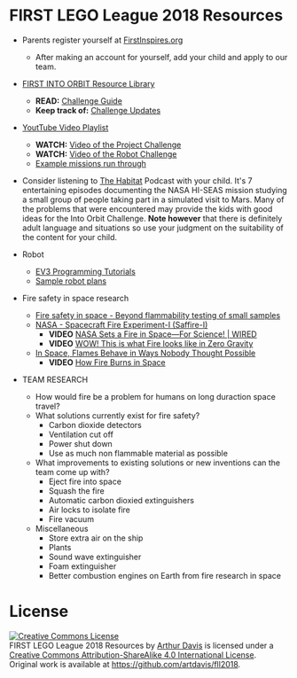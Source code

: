 # FIRST LEGO League 2018 Resources

* Parents register yourself at [FirstInspires.org](https://my.firstinspires.org/AccountManager/Account/Register)
  * After making an account for yourself, add your child and apply to
    our team.

* [FIRST INTO ORBIT Resource
  Library](https://www.firstinspires.org/resource-library/fll/into-orbit-challenge-updates-and-resources)
  * **READ:** [Challenge Guide](https://firstinspiresst01.blob.core.windows.net/fll/2019/FIRST-FLL-2018-19-ChallengeGuide-Letter.pdf)
  * **Keep track of:** [Challenge Updates](https://firstinspiresst01.blob.core.windows.net/fll/2019/into-orbit-challenge-updates.pdf)


* [YoutTube Video Playlist](https://www.youtube.com/playlist?list=PLpaPRqT711tgthX5cNEvayldhsrtBVape)
  * **WATCH:** [Video of the Project Challenge](https://www.youtube.com/watch?v=xC3xtuD4h90)
  * **WATCH:** [Video of the Robot Challenge]( https://www.youtube.com/watch?v=lY1Z9kK71jQ)
  * [Example missions run through](https://www.youtube.com/watch?v=_AqD6t1Cx_w)

* Consider listening to [The Habitat](https://www.gimletmedia.com/the-habitat)
  Podcast with your child.
  It's 7 entertaining episodes documenting the NASA HI-SEAS mission
  studying a small group of people taking part in a simulated visit to
  Mars. Many of the problems that were encountered may provide the kids
  with good ideas for the Into Orbit Challenge. **Note however** that there
  is definitely adult language and situations so use your
  judgment on the suitability of the content for your child.
  
* Robot
  * [EV3 Programming Tutorials](http://ev3lessons.com/en/)
  * [Sample robot plans](http://ev3lessons.com/en/RobotDesigns.html)
  
* Fire safety in space research
  * [Fire safety in space - Beyond flammability testing of small samples](http://orbit.dtu.dk/files/130077288/Jomaas_et_al_Acta_Astronautica_Fire_Safety_in_Space_Beyond_Flammability_Testing_of_Small_Samples_PrePrint.pdf)
  * [NASA - Spacecraft Fire Experiment-I (Saffire-I)](https://www.nasa.gov/mission_pages/station/research/experiments/1761.html)
    * **VIDEO** [NASA Sets a Fire in Space—For Science! | WIRED](https://www.youtube.com/watch?v=qA6HLeGw8xg)
    * **VIDEO** [WOW! This is what Fire looks like in Zero Gravity](https://www.youtube.com/watch?v=DmrOzeXWxdw)
  * [In Space, Flames Behave in Ways Nobody Thought Possible](https://www.smithsonianmag.com/science-nature/in-space-flames-behave-in-ways-nobody-thought-possible-132637810/)
    * **VIDEO** [How Fire Burns in Space](https://www.youtube.com/watch?v=9zdD7lfB0Fs)
    
* TEAM RESEARCH
  * How would fire be a problem for humans on long duraction space travel?
  * What solutions currently exist for fire safety?
    * Carbon dioxide detectors
    * Ventilation cut off
    * Power shut down
    * Use as much non flammable material as possible
  * What improvements to existing solutions or new inventions can the team come up with?
    * Eject fire into space
    * Squash the fire
    * Automatic carbon dioxied extinguishers
    * Air locks to isolate fire
    * Fire vacuum
  * Miscellaneous
    * Store extra air on the ship
    * Plants
    * Sound wave extinguisher
    * Foam extinguisher
    * Better combustion engines on Earth from fire research in space

# License
<a rel="license" href="http://creativecommons.org/licenses/by-sa/4.0/">
<img alt="Creative Commons License"
     style="border-width:0"
     src="https://i.creativecommons.org/l/by-sa/4.0/88x31.png" /></a><br />
<span xmlns:dct="http://purl.org/dc/terms/" property="dct:title">
FIRST LEGO League 2018 Resources</span> by
<a xmlns:cc="http://creativecommons.org/ns#"
   href="mailto:art.davis@gmail.com"
   property="cc:attributionName"
   rel="cc:attributionURL">Arthur Davis</a> is licensed under a
<a rel="license" href="http://creativecommons.org/licenses/by-sa/4.0/">
Creative Commons Attribution-ShareAlike 4.0 International License</a>.<br />
Original work is available at
<a xmlns:dct="http://purl.org/dc/terms/"
   href="https://github.com/artdavis/fll2018"
   rel="dct:source">https://github.com/artdavis/fll2018</a>.

